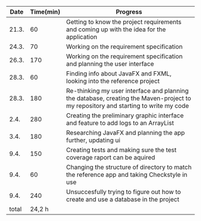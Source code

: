 Date | Time(min) | Progress
-----|-----------|----------
21.3. | 60 | Getting to know the project requirements and coming up with the idea for the application
24.3. | 70  | Working on the requirement specification
26.3. | 170 | Working on the requirement specification and planning the user interface
28.3. | 60 | Finding info about JavaFX and FXML, looking into the reference project
28.3. | 180 | Re-thinking my user interface and planning the database, creating the Maven-project to my repository and starting to write my code
2.4. | 280 | Creating the preliminary graphic interface and feature to add logs to an ArrayList
3.4. | 180 | Researching JavaFX and planning the app further, updating ui 
9.4. | 150 | Creating tests and making sure the test coverage raport can be aquired
9.4. | 60 | Changing the structure of directory to match the reference app and taking Checkstyle in use
9.4. | 240 | Unsuccesfully trying to figure out how to create and use a database in the project
total | 24,2 h| 
